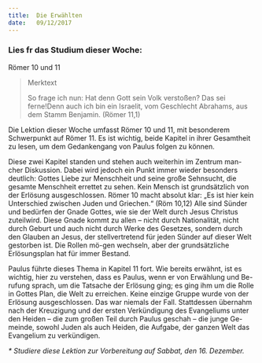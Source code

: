 ```yaml
---
title:  Die Erwählten
date:   09/12/2017
---
```


### Lies fr das Studium dieser Woche: 
Römer 10 und 11 

> <p>Merktext</p> 
> So frage ich nun: Hat denn Gott sein Volk verstoßen? Das sei ferne!Denn auch ich bin ein Israelit, vom Geschlecht Abrahams, aus dem Stamm Benjamin. (Römer 11,1) 

Die Lektion dieser Woche umfasst Römer 10 und 11, mit besonderem Schwerpunkt auf Römer 11. Es ist wichtig, beide Kapitel in ihrer Gesamtheit zu lesen, um dem Gedankengang von Paulus folgen zu können. 

Diese zwei Kapitel standen und stehen auch weiterhin im Zentrum man-cher Diskussion. Dabei wird jedoch ein Punkt immer wieder besonders deutlich: Gottes Liebe zur Menschheit und seine große Sehnsucht, die gesamte Menschheit errettet zu sehen. Kein Mensch ist grundsätzlich von der Erlösung ausgeschlossen. Römer 10 macht absolut klar: „Es ist hier kein Unterschied zwischen Juden und Griechen.“ (Röm 10,12) Alle sind Sünder und bedürfen der Gnade Gottes, wie sie der Welt durch Jesus Christus zuteilwird. Diese Gnade kommt zu allen – nicht durch Nationalität, nicht durch Geburt und auch nicht durch Werke des Gesetzes, sondern durch den Glauben an Jesus, der stellvertretend für jeden Sünder auf dieser Welt gestorben ist. Die Rollen mö-gen wechseln, aber der grundsätzliche Erlösungsplan hat für immer Bestand. 

Paulus führte dieses Thema in Kapitel 11 fort. Wie bereits erwähnt, ist es wichtig, hier zu verstehen, dass es Paulus, wenn er von Erwählung und Be-rufung sprach, um die Tatsache der Erlösung ging; es ging ihm um die Rolle in Gottes Plan, die Welt zu erreichen. Keine einzige Gruppe wurde von der Erlösung ausgeschlossen. Das war niemals der Fall. Stattdessen übernahm nach der Kreuzigung und der ersten Verkündigung des Evangeliums unter den Heiden – die zum großen Teil durch Paulus geschah – die junge Ge-meinde, sowohl Juden als auch Heiden, die Aufgabe, der ganzen Welt das Evangelium zu verkündigen. 

_* Studiere diese Lektion zur Vorbereitung auf Sabbat, den 16. Dezember._